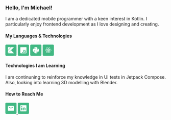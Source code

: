 <h3>Hello, I'm Michael!</h3>
<p>I am a dedicated mobile programmer with a keen interest in Kotlin. I particularly enjoy frontend development as I love designing and creating.</p>

<div>
  <h4>My Languages & Technologies</h4>
  <img src="kotlin.png" width="35" height="35" />
  <img src="javascript.png" width="35" height="35" />
  <img src="python.png" width="35" height="35" />
  <img src="react.png" width="35" height="35" />
</div>

<h4>Technologies I am Learning</h4>
<p>I am continuning to reinforce my knowledge in UI tests in Jetpack Compose. Also, looking into learning 3D modelling with Blender.</p>
<h4>How to Reach Me</h4>

<div>
	<a href="mailto:michaelwoodroof@outlook.com?subject=GitHub%20Contact"/>
		<img src="email.png" width="35" height="35" />
	</a>
	<a href="https://www.linkedin.com/in/michaelwoodroof/">
		<img src="linkedin.png" width="35" height="35" />
	<a/>
</div>
